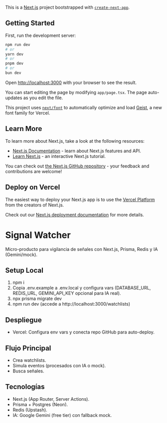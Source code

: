 This is a [Next.js](https://nextjs.org) project bootstrapped with [`create-next-app`](https://nextjs.org/docs/app/api-reference/cli/create-next-app).

## Getting Started

First, run the development server:

```bash
npm run dev
# or
yarn dev
# or
pnpm dev
# or
bun dev
```

Open [http://localhost:3000](http://localhost:3000) with your browser to see the result.

You can start editing the page by modifying `app/page.tsx`. The page auto-updates as you edit the file.

This project uses [`next/font`](https://nextjs.org/docs/app/building-your-application/optimizing/fonts) to automatically optimize and load [Geist](https://vercel.com/font), a new font family for Vercel.

## Learn More

To learn more about Next.js, take a look at the following resources:

- [Next.js Documentation](https://nextjs.org/docs) - learn about Next.js features and API.
- [Learn Next.js](https://nextjs.org/learn) - an interactive Next.js tutorial.

You can check out [the Next.js GitHub repository](https://github.com/vercel/next.js) - your feedback and contributions are welcome!

## Deploy on Vercel

The easiest way to deploy your Next.js app is to use the [Vercel Platform](https://vercel.com/new?utm_medium=default-template&filter=next.js&utm_source=create-next-app&utm_campaign=create-next-app-readme) from the creators of Next.js.

Check out our [Next.js deployment documentation](https://nextjs.org/docs/app/building-your-application/deploying) for more details.

# Signal Watcher

Micro-producto para vigilancia de señales con Next.js, Prisma, Redis y IA (Gemini/mock).

## Setup Local
1. npm i
2. Copia .env.example a .env.local y configura vars (DATABASE_URL, REDIS_URL, GEMINI_API_KEY opcional para IA real).
3. npx prisma migrate dev
4. npm run dev (accede a http://localhost:3000/watchlists)

## Despliegue
- Vercel: Configura env vars y conecta repo GitHub para auto-deploy.

## Flujo Principal
- Crea watchlists.
- Simula eventos (procesados con IA o mock).
- Busca señales.

## Tecnologías
- Next.js (App Router, Server Actions).
- Prisma + Postgres (Neon).
- Redis (Upstash).
- IA: Google Gemini (free tier) con fallback mock.